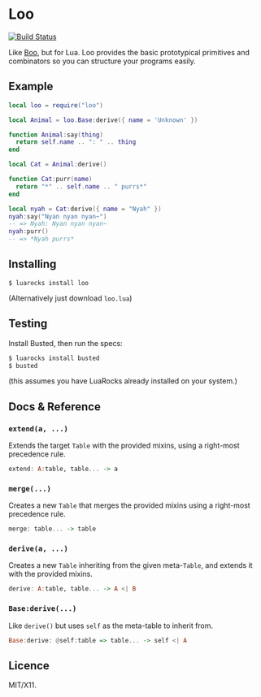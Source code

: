 Loo
===

[![Build Status](https://travis-ci.org/killdream/loo.png)](https://travis-ci.org/killdream/loo)


Like [Boo][], but for Lua. Loo provides the basic prototypical primitives and
combinators so you can structure your programs easily.

[Boo]: http://github.com/killdream/Boo


## Example


```lua
local loo = require("loo")

local Animal = loo.Base:derive({ name = 'Unknown' })

function Animal:say(thing)
  return self.name .. ": " .. thing
end

local Cat = Animal:derive()

function Cat:purr(name)
  return "*" .. self.name .. " purrs*"
end

local nyah = Cat:derive({ name = "Nyah" })
nyah:say("Nyan nyan nyan~")
-- => Nyah: Nyan nyan nyan~
nyah:purr()
-- => *Nyah purrs*
```

## Installing

    $ luarocks install loo
    
(Alternatively just download `loo.lua`)


## Testing

Install Busted, then run the specs:

```bash
$ luarocks install busted
$ busted
```

(this assumes you have LuaRocks already installed on your system.)


## Docs & Reference

### `extend(a, ...)`

Extends the target `Table` with the provided mixins, using a right-most
precedence rule.

```hs
extend: A:table, table... -> a
```

### `merge(...)`

Creates a new `Table` that merges the provided mixins using a right-most
precedence rule.

```hs
merge: table... -> table
``` 

### `derive(a, ...)`

Creates a new `Table` inheriting from the given meta-`Table`, and extends it
with the provided mixins.

```hs
derive: A:table, table... -> A <| B
```

### `Base:derive(...)`

Like `derive()` but uses `self` as the meta-table to inherit from.

```hs
Base:derive: @self:table => table... -> self <| A
```


## Licence

MIT/X11.



